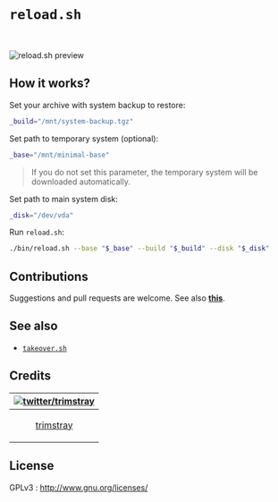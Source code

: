 # `reload.sh`

<br>

<img src="https://i.imgur.com/QETbVXy.gif" align="center"
     title="reload.sh preview">

## How it works?

Set your archive with system backup to restore:

```bash
_build="/mnt/system-backup.tgz"
```

Set path to temporary system (optional):

```bash
_base="/mnt/minimal-base"
```

  > If you do not set this parameter, the temporary system will be downloaded automatically.

Set path to main system disk:

```bash
_disk="/dev/vda"
```

Run `reload.sh`:

```bash
./bin/reload.sh --base "$_base" --build "$_build" --disk "$_disk"
```

## Contributions

Suggestions and pull requests are welcome. See also **[this](CONTRIBUTING.md)**.

## See also

* [`takeover.sh`](https://github.com/marcan/takeover.sh)

## Credits

| [![twitter/trimstray](https://avatars2.githubusercontent.com/u/31127917?s=140&v=4)](https://twitter.com/trimstray "Follow @trimstray on Twitter") |
|---|
| <p align="center"><a href="https://github.com/trimstray">trimstray</a></p> |

## License

GPLv3 : <http://www.gnu.org/licenses/>
